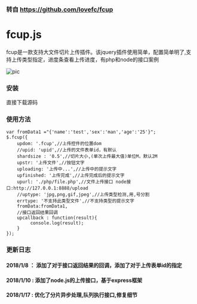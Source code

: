 ### 转自 https://github.com/lovefc/fcup  

# fcup.js

fcup是一款支持大文件切片上传插件。该jquery插件使用简单，配置简单明了,支持上传类型指定，进度条查看上传进度，有php和node的接口案例

![pic](http://fcphp.cn/fcup/jt.png)

### 安装
直接下载源码

### 使用方法
````
var fromData1 ="{'name':'test','sex':'man','age':'25'}";
$.fcup({
	updom: '.fcup',//上传控件的位置dom
	//upid: 'upid',//上传的文件表单id，有默认
	shardsize : '0.5',//切片大小,(单次上传最大值)单位M，默认2M
	upstr: '上传文件',//按钮文字
	uploading: '上传中...',//上传中的提示文字
	upfinished: '上传完成',//上传完成后的提示文字
	upurl: './php/file.php',//文件上传接口 node接口:http://127.0.0.1:8888/upload
	//uptype: 'jpg,png,gif,jpeg',//上传类型检测,用,号分割
	errtype: '不支持此类型文件',//不支持类型的提示文字
    fromData:fromData1,
	//接口返回结果回调
	upcallback : function(result){
	     console.log(result);
	}
});
````
### 更新日志
#### 2018/1/8  ： 添加了对于接口返回结果的回调，添加了对于上传表单id的指定
#### 2018/1/10 :  添加了node.js的上传接口，基于express框架
#### 2018/1/17 :  优化了分片异步处理,队列执行接口,修复细节
